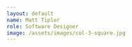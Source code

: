 ```yaml
---
layout: default
name: Matt Tipler
role: Software Designer
image: /assets/images/col-3-square.jpg
---
```


